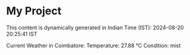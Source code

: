# My Project

This content is dynamically generated in Indian Time (IST): 2024-08-20 20:25:41 IST


Current Weather in Coimbatore:
Temperature: 27.88 °C
Condition: mist
